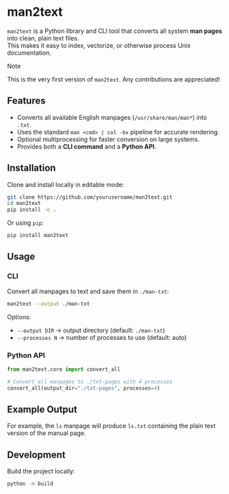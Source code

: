 # man2text

`man2text` is a Python library and CLI tool that converts all system **man pages** into clean, plain text files.  
This makes it easy to index, vectorize, or otherwise process Unix documentation.

> [!NOTE]  
> This is the very first version of `man2text`. Any contributions are appreciated!


## Features
- Converts all available English manpages (`/usr/share/man/man*`) into `.txt`.
- Uses the standard `man <cmd> | col -bx` pipeline for accurate rendering.
- Optional multiprocessing for faster conversion on large systems.
- Provides both a **CLI command** and a **Python API**.


## Installation

Clone and install locally in editable mode:

```bash
git clone https://github.com/yourusername/man2text.git
cd man2text
pip install -e .
````

Or using `pip`:

```bash
pip install man2text
```


## Usage

### CLI

Convert all manpages to text and save them in `./man-txt`:

```bash
man2text --output ./man-txt
```

Options:

* `--output DIR` → output directory (default: `./man-txt`)
* `--processes N` → number of processes to use (default: auto)

### Python API

```python
from man2text.core import convert_all

# Convert all manpages to ./txt-pages with 4 processes
convert_all(output_dir="./txt-pages", processes=4)
```


## Example Output

For example, the `ls` manpage will produce `ls.txt` containing the plain text version of the manual page.


## Development

Build the project locally:

```bash
python -m build
```

